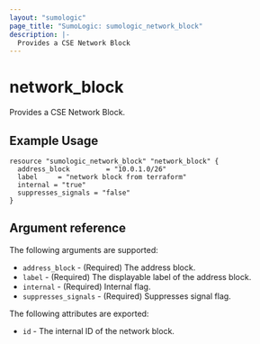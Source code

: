 ```yaml
---
layout: "sumologic"
page_title: "SumoLogic: sumologic_network_block"
description: |-
  Provides a CSE Network Block
---
```


# network_block
Provides a CSE Network Block.

## Example Usage
```hcl
resource "sumologic_network_block" "network_block" {
  address_block         = "10.0.1.0/26"
  label     = "network block from terraform"
  internal = "true"
  suppresses_signals = "false"
}
```

## Argument reference

The following arguments are supported:

- `address_block` - (Required) The address block.
- `label` - (Required) The displayable label of the address block.
- `internal` - (Required) Internal flag.
- `suppresses_signals` - (Required) Suppresses signal flag.

The following attributes are exported:

- `id` - The internal ID of the network block.


